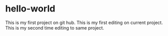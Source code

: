 # hello-world
This is my first project on git hub.
This is my first editing on current project.
This is my second time editing to same project.
